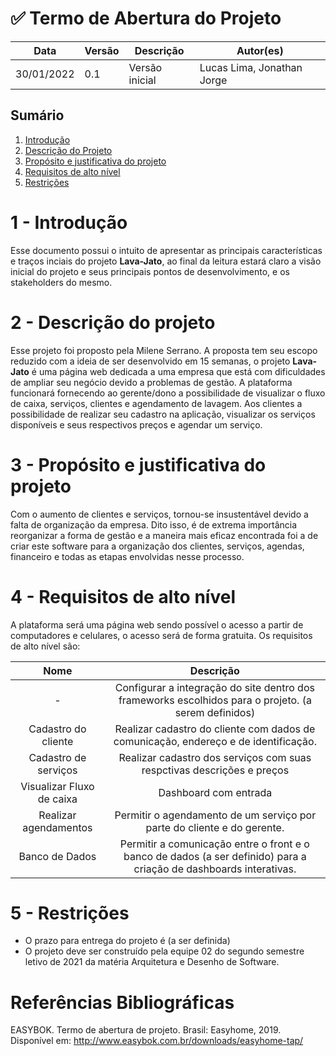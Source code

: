 # ✅ Termo de Abertura do Projeto

|Data|Versão|Descrição|Autor(es)|          
|-----|------|---------|----------|           
|30/01/2022|0.1| Versão inicial | Lucas Lima, Jonathan Jorge |


## Sumário
1. [Introdução](#1---introdução)  
2. [Descrição do Projeto](#2---descrição-do-projeto)
3. [Propósito e justificativa do projeto](#3---propósito-e-justificativa-do-projeto)
4. [Requisitos de alto nível](#4---requisitos-de-alto-nível)
5. [Restrições](#5---restrições)


# 1 - Introdução

Esse documento possui o intuito de apresentar as principais características e traços inciais do projeto **Lava-Jato**, ao final da leitura estará claro a visão inicial do projeto e seus principais pontos de desenvolvimento, e os stakeholders do mesmo.

# 2 - Descrição do projeto

Esse projeto foi proposto pela Milene Serrano. A proposta tem seu escopo reduzido com a ideia de ser desenvolvido em 15 semanas, o projeto **Lava-Jato** é uma página web dedicada a uma empresa que está com dificuldades de ampliar seu negócio devido a problemas de gestão. A plataforma funcionará fornecendo ao gerente/dono a possibilidade de visualizar o fluxo de caixa, serviços, clientes e agendamento de lavagem. Aos clientes a possibilidade de realizar seu cadastro na aplicação, visualizar os serviços disponíveis e seus respectivos preços e agendar um serviço.

# 3 - Propósito e justificativa do projeto

Com o aumento de clientes e serviços, tornou-se insustentável devido a falta de organização da empresa. Dito isso, é de extrema importância reorganizar a forma de gestão e a maneira mais eficaz encontrada foi a de criar este software para a organização dos clientes, serviços, agendas, financeiro e todas as etapas envolvidas nesse processo.

# 4 - Requisitos de alto nível

 A plataforma será uma página web sendo possível o acesso a partir de computadores e celulares, o acesso será de forma gratuita. Os requisitos de alto nível são:
 
|                 Nome                 |           Descrição          |
|:------------------------------------:|:-------------------------:|
| - | Configurar a integração do site dentro dos frameworks escolhidos para o projeto. (a serem definidos)  |
| Cadastro do cliente | Realizar cadastro do cliente com dados de comunicação, endereço e de identificação.  |
| Cadastro de serviços | Realizar cadastro dos serviços com suas respctivas descrições e preços  |
| Visualizar Fluxo de caixa | Dashboard com entrada   |
| Realizar agendamentos | Permitir o agendamento de um serviço por parte do cliente e do gerente. |
| Banco de Dados | Permitir a comunicação entre o front e o banco de dados (a ser definido) para a criação de dashboards interativas. |

# 5 - Restrições

- O prazo para entrega do projeto é (a ser definida)
- O projeto deve ser construído pela equipe 02 do segundo semestre letivo de 2021 da matéria Arquitetura e Desenho de Software.  

# Referências Bibliográficas 
EASYBOK. Termo de abertura de projeto. Brasil: Easyhome, 2019. Disponível em: http://www.easybok.com.br/downloads/easyhome-tap/